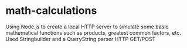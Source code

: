 # math-calculations
Using Node.js to create a local HTTP server to simulate some basic mathematical functions such as products, greatest common factors, etc. 
Used Stringbuilder and a QueryString parser
HTTP GET/POST
